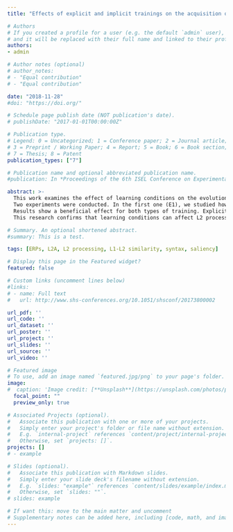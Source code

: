 ```yaml
---
title: "Effects of explicit and implicit trainings on the acquisition of syntax by French learners of English: An ERP study"

# Authors
# If you created a profile for a user (e.g. the default `admin` user), write the username (folder name) here 
# and it will be replaced with their full name and linked to their profile.
authors:
- admin

# Author notes (optional)
# author_notes:
# - "Equal contribution"
# - "Equal contribution"

date: "2018-11-28"
#doi: "https://doi.org/"

# Schedule page publish date (NOT publication's date).
# publishDate: "2017-01-01T00:00:00Z"

# Publication type.
# Legend: 0 = Uncategorized; 1 = Conference paper; 2 = Journal article;
# 3 = Preprint / Working Paper; 4 = Report; 5 = Book; 6 = Book section;
# 7 = Thesis; 8 = Patent
publication_types: ["7"]

# Publication name and optional abbreviated publication name.
#publication: In *Proceedings of the 6th ISEL Conference on Experimental Linguistics*

abstract: >-
  This work examines the effect of learning conditions on the evolution of the neurocognitive mechanisms used by French speakers to process a second language (English). We used behavioural (acceptability judgments) and electrophysiological (event-related potentials) measures. Two types of training were compared, designed to reflect two learning situations : through exposure (implicit learning) or instruction (explicit learning).
  Two experiments were conducted. In the first one (E1), we studied how our trainings affected the processing of morphosyntactic violations working in a similar or conflictual way in the L2 and L1 of our participants. In the second experiment (E2), we tried to reduce the bias towards explicit learning entailed by the presence of violations, by studying how learners process temporary syntactic anomalies triggered by prosody-syntax mismatches.
  Results show a beneficial effect for both types of training. Explicit learning proved to be slightly more effective in improving the processing of a conflictual structure. In E2 it reduced the impact of individual abilities. E1 confirmed that the level of attention to grammaticality affects the nature and amplitude of ERP components. In E2, implicit training was linked to a faster and more automatic processing of incongruities.
  This research confirms that learning conditions can affect L2 processing even in a short time and for intermediate learners, but underlines the importance of reducing the biases towards explicit processing that are inherent to the EEG violation paradigm.

# Summary. An optional shortened abstract.
#summary: This is a test.

tags: [ERPs, L2A, L2 processing, L1-L2 similarity, syntax, saliency]

# Display this page in the Featured widget?
featured: false

# Custom links (uncomment lines below)
#links:
# - name: Full text
#   url: http://www.shs-conferences.org/10.1051/shsconf/20173800002

url_pdf: ''
url_code: ''
url_dataset: ''
url_poster: ''
url_project: ''
url_slides: ''
url_source: ''
url_video: ''

# Featured image
# To use, add an image named `featured.jpg/png` to your page's folder. 
image:
#  caption: 'Image credit: [**Unsplash**](https://unsplash.com/photos/pLCdAaMFLTE)'
  focal_point: ""
  preview_only: true

# Associated Projects (optional).
#   Associate this publication with one or more of your projects.
#   Simply enter your project's folder or file name without extension.
#   E.g. `internal-project` references `content/project/internal-project/index.md`.
#   Otherwise, set `projects: []`.
projects: []
# - example

# Slides (optional).
#   Associate this publication with Markdown slides.
#   Simply enter your slide deck's filename without extension.
#   E.g. `slides: "example"` references `content/slides/example/index.md`.
#   Otherwise, set `slides: ""`.
# slides: example

# If want this: move to the main matter and uncomment
# Supplementary notes can be added here, including [code, math, and images](https://wowchemy.com/docs/writing-markdown-latex/).
---
```




